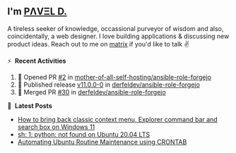 ## I'm [PΛVΞL D.][homepage]

A tireless seeker of knowledge, occassional purveyor of wisdom and also, coincidentally, a web designer. I love building applications & discussing new product ideas. Reach out to me on [matrix][matrixto] if you'd like to talk ✌️


[homepage]: https://l.dimov.xyz/page?ref=github.com
[matrixto]: https://l.dimov.xyz/matrix?ref=github.com
[github]: https://l.dimov.xyz/github?ref=github.com

:zap: &nbsp;**Recent Activities**
  
<!--START_SECTION:activity-->
1. 💪 Opened PR [#2](https://github.com/mother-of-all-self-hosting/ansible-role-forgejo/pull/2) in [mother-of-all-self-hosting/ansible-role-forgejo](https://github.com/mother-of-all-self-hosting/ansible-role-forgejo)
2. 🚀 Published release [v11.0.0-0](https://github.com/derfeldev/ansible-role-forgejo/releases/tag/v11.0.0-0) in [derfeldev/ansible-role-forgejo](https://github.com/derfeldev/ansible-role-forgejo)
3. 🎉 Merged PR [#30](https://github.com/derfeldev/ansible-role-forgejo/pull/30) in [derfeldev/ansible-role-forgejo](https://github.com/derfeldev/ansible-role-forgejo)
<!--END_SECTION:activity-->

📑 &nbsp;**Latest Posts**

<!-- DIMOV-POST-LIST:START -->
- [How to bring back classic context menu, Explorer command bar and search box on Windows 11](https://www.dimov.xyz/how-to-bring-back-classic-context-menu-explorer-command-bar-and-search-box-on-windows-11/)
- [sh: 1: python: not found on Ubuntu 20.04 LTS](https://www.dimov.xyz/sh-1-python-not-found/)
- [Automating Ubuntu Routine Maintenance using CRONTAB](https://www.dimov.xyz/automating-ubuntu-routine-maintenance-using-crontab/)
<!-- DIMOV-POST-LIST:END -->
